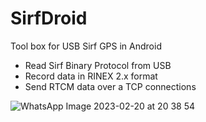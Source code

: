 # SirfDroid
Tool box for USB Sirf GPS in Android
- Read Sirf Binary Protocol from USB
- Record data in RINEX 2.x format
- Send RTCM data over a TCP connections 

![WhatsApp Image 2023-02-20 at 20 38 54](https://user-images.githubusercontent.com/3975320/220214202-bce4b3f4-8af8-4ab3-a621-eed0000c49f4.jpeg)
